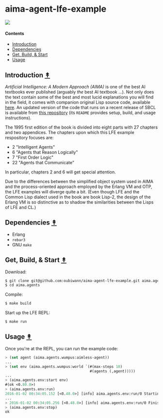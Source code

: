 # aima-agent-lfe-example

[![][aima-cover]][aima-cover]

[aima-cover]: resources/images/aima-cover.jpg

#### Contents

* [Introduction](#introduction-)
* [Dependencies](#dependencies-)
* [Get, Build, & Start](#get-build--start-)
* [Usage](#usage-)

## Introduction [&#x219F;](#contents)

*Artificial Intelligence: A Modern Approach (AIMA)* is one of the best AI textbooks ever published (arguably *the* best AI textbook ...). Not only does the text contain some of the best and most lucid explanations you will find in the field, it comes with companion original Lisp source code, available [here](http://aima.cs.berkeley.edu/). An updated version of the code that runs on a recent release of SBCL is available from [this repository](https://github.com/oubiwann/cl-aima) (its ``README`` provides setup, build, and usage instructions). 

The 1995 first edition of the book is divided into eight parts with 27 chapters and two appendices. The chapters upon which this LFE example respository focuses are:

* 2 "Intelligent Agents"
* 6 "Agents that Reason Logically"
* 7 "First Order Logic"
* 22 "Agents that Communicate"

In particular, chapters 2 and 6 will get special attention.

Due to the differences between the simplified object system used in AIMA and the process-oriented approach employed by the Erlang VM and OTP, the LFE examples will diverge quite a bit. (Even though LFE and the Common Lisp dialect used in the book are book Lisp-2, the design of the Erlang VM is so distinctive as to shadow the similarities between the Lisps of LFE and CL.)

## Dependencies [&#x219F;](#contents)

* Erlang
* ``rebar3``
* GNU ``make``


## Get, Build, & Start [&#x219F;](#contents)

Download:

```bash
$ git clone git@github.com:oubiwann/aima-agent-lfe-example.git aima.agents
$ cd aima.agents
```

Compile:

```bash
$ make build
```

Start up the LFE REPL:

```bash
$ make run
```


## Usage [&#x219F;](#contents)

Once you're at the REPL, you can run the example code:

```cl
> (set agent (aima.agents.wumpus:aimless-agent))
...
> (set env (aima.agents.wumpus:world `(#(max-steps 10)
                                       #(agents (,agent)))))
...
> (aima.agents.env:start env)
#(ok <0.80.0>)
> (aima.agents.env:run)
2016-01-02 00:34:05.152 [<0.48.0>] [info] aima.agents.env:run/0 Starting run ...
...
> 2016-01-02 00:34:05.256 [<0.48.0>] [info] aima.agents.env:run/0 Finished run.
> (aima.agents.env:stop)
ok
```
